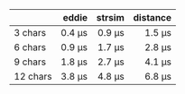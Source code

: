 |          |  eddie | strsim | distance |
| :------- | -----: | -----: | -------: |
| 3 chars  | 0.4 μs | 0.9 μs |   1.5 μs |
| 6 chars  | 0.9 μs | 1.7 μs |   2.8 μs |
| 9 chars  | 1.8 μs | 2.7 μs |   4.1 μs |
| 12 chars | 3.8 μs | 4.8 μs |   6.8 μs |
